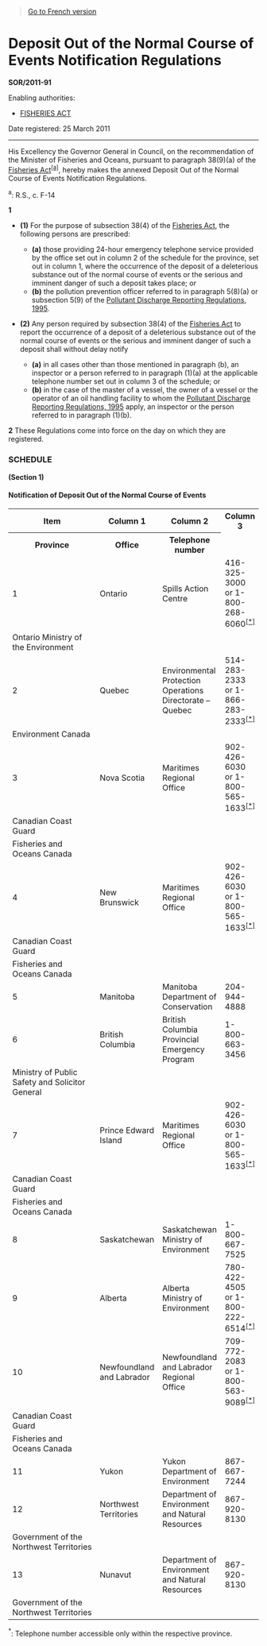 > [Go to French version](/fr/Règlements/Décrets,%20ordonnances%20et%20règlements%20statutaires/2011/91.md)

# Deposit Out of the Normal Course of Events Notification Regulations

**SOR/2011-91**

Enabling authorities: 
- [FISHERIES ACT](/en/Acts/Revised%20Statutes%20of%20Canada/F/F-14.md)

Date registered: 25 March 2011

----------

His Excellency the Governor General in Council, on the recommendation of the Minister of Fisheries and Oceans, pursuant to paragraph 38(9)(a) of the [Fisheries Act](/en/Acts/Revised%20Statutes%20of%20Canada/F/F-14.md)<sup><a href='#fn_ae'>[a]</a></sup>, hereby makes the annexed Deposit Out of the Normal Course of Events Notification Regulations.

<a name='fn_ae'><sup>a</sup></a>: R.S., c. F-14<br />



**1** 

- **(1)** For the purpose of subsection 38(4) of the [Fisheries Act](/en/Acts/Revised%20Statutes%20of%20Canada/F/F-14.md), the following persons are prescribed:
	- **(a)** those providing 24-hour emergency telephone service provided by the office set out in column 2 of the schedule for the province, set out in column 1, where the occurrence of the deposit of a deleterious substance out of the normal course of events or the serious and imminent danger of such a deposit takes place; or
	- **(b)** the pollution prevention officer referred to in paragraph 5(8)(a) or subsection 5(9) of the [Pollutant Discharge Reporting Regulations, 1995](/en/Regulations/Statutory%20Orders%20and%20Regulations/95/351.md).

- **(2)** Any person required by subsection 38(4) of the [Fisheries Act](/en/Acts/Revised%20Statutes%20of%20Canada/F/F-14.md) to report the occurrence of a deposit of a deleterious substance out of the normal course of events or the serious and imminent danger of such a deposit shall without delay notify
	- **(a)** in all cases other than those mentioned in paragraph (b), an inspector or a person referred to in paragraph (1)(a) at the applicable telephone number set out in column 3 of the schedule; or
	- **(b)** in the case of the master of a vessel, the owner of a vessel or the operator of an oil handling facility to whom the [Pollutant Discharge Reporting Regulations, 1995](/en/Regulations/Statutory%20Orders%20and%20Regulations/95/351.md) apply, an inspector or the person referred to in paragraph (1)(b).



**2** These Regulations come into force on the day on which they are registered.




### **SCHEDULE** 
**(Section 1)**
<table>
<h4>Notification of Deposit Out of the Normal Course of Events</h4>
<tr>
<th>Item</th>
<th>Column 1</th>
<th>Column 2</th>
<th>Column 3</th>
</tr>
<tr>
<th>Province</th>
<th>Office</th>
<th>Telephone number</th>
</tr>
<tr>
<td>1</td>
<td>Ontario</td>
<td>Spills Action Centre</td>
<td>416-325-3000 or 1-800-268-6060<sup><a href='#fn_1e'>[*]</a></sup></td>
</tr>
<tr>
<td>Ontario Ministry of the Environment</td>
</tr>
<tr>
<td>2</td>
<td>Quebec</td>
<td>Environmental Protection Operations Directorate – Quebec</td>
<td>514-283-2333 or 1-866-283-2333<sup><a href='#fn_1e'>[*]</a></sup></td>
</tr>
<tr>
<td>Environment Canada</td>
</tr>
<tr>
<td>3</td>
<td>Nova Scotia</td>
<td>Maritimes Regional Office</td>
<td>902-426-6030 or 1-800-565-1633<sup><a href='#fn_1e'>[*]</a></sup></td>
</tr>
<tr>
<td>Canadian Coast Guard</td>
</tr>
<tr>
<td>Fisheries and Oceans Canada</td>
</tr>
<tr>
<td>4</td>
<td>New Brunswick</td>
<td>Maritimes Regional Office</td>
<td>902-426-6030 or 1-800-565-1633<sup><a href='#fn_1e'>[*]</a></sup></td>
</tr>
<tr>
<td>Canadian Coast Guard</td>
</tr>
<tr>
<td>Fisheries and Oceans Canada</td>
</tr>
<tr>
<td>5</td>
<td>Manitoba</td>
<td>Manitoba Department of Conservation</td>
<td>204-944-4888</td>
</tr>
<tr>
<td>6</td>
<td>British Columbia</td>
<td>British Columbia Provincial Emergency Program</td>
<td>1-800-663-3456</td>
</tr>
<tr>
<td>Ministry of Public Safety and Solicitor General</td>
</tr>
<tr>
<td>7</td>
<td>Prince Edward Island</td>
<td>Maritimes Regional Office</td>
<td>902-426-6030 or 1-800-565-1633<sup><a href='#fn_1e'>[*]</a></sup></td>
</tr>
<tr>
<td>Canadian Coast Guard</td>
</tr>
<tr>
<td>Fisheries and Oceans Canada</td>
</tr>
<tr>
<td>8</td>
<td>Saskatchewan</td>
<td>Saskatchewan Ministry of Environment</td>
<td>1-800-667-7525</td>
</tr>
<tr>
<td>9</td>
<td>Alberta</td>
<td>Alberta Ministry of Environment</td>
<td>780-422-4505 or 1-800-222-6514<sup><a href='#fn_1e'>[*]</a></sup></td>
</tr>
<tr>
<td>10</td>
<td>Newfoundland and Labrador</td>
<td>Newfoundland and Labrador Regional Office</td>
<td>709-772-2083 or 1-800-563-9089<sup><a href='#fn_1e'>[*]</a></sup></td>
</tr>
<tr>
<td>Canadian Coast Guard</td>
</tr>
<tr>
<td>Fisheries and Oceans Canada</td>
</tr>
<tr>
<td>11</td>
<td>Yukon</td>
<td>Yukon Department of Environment</td>
<td>867-667-7244</td>
</tr>
<tr>
<td>12</td>
<td>Northwest Territories</td>
<td>Department of Environment and Natural Resources</td>
<td>867-920-8130</td>
</tr>
<tr>
<td>Government of the Northwest Territories</td>
</tr>
<tr>
<td>13</td>
<td>Nunavut</td>
<td>Department of Environment and Natural Resources</td>
<td>867-920-8130</td>
</tr>
<tr>
<td>Government of the Northwest Territories</td>
</tr>
</table>


<a name='fn_1e'><sup>*</sup></a>: Telephone number accessible only within the respective province.<br />

